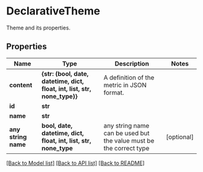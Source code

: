# DeclarativeTheme

Theme and its properties.

## Properties
Name | Type | Description | Notes
------------ | ------------- | ------------- | -------------
**content** | **{str: (bool, date, datetime, dict, float, int, list, str, none_type)}** | A definition of the metric in JSON format. | 
**id** | **str** |  | 
**name** | **str** |  | 
**any string name** | **bool, date, datetime, dict, float, int, list, str, none_type** | any string name can be used but the value must be the correct type | [optional]

[[Back to Model list]](../README.md#documentation-for-models) [[Back to API list]](../README.md#documentation-for-api-endpoints) [[Back to README]](../README.md)



